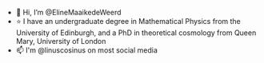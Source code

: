 - 👋 Hi, I’m @ElineMaaikedeWeerd
- :star: I have an undergraduate degree in Mathematical Physics from the University of Edinburgh, and a PhD in theoretical cosmology from Queen Mary, University of London  
- 📫 I'm @linuscosinus on most social media

<!---
ElineMaaikedeWeerd/ElineMaaikedeWeerd is a ✨ special ✨ repository because its `README.md` (this file) appears on your GitHub profile.
You can click the Preview link to take a look at your changes.
--->
